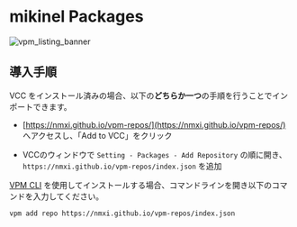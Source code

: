 # mikinel Packages

![vpm_listing_banner](https://github.com/nmxi/vpm-repos/assets/15684519/ac1091d9-7896-4f71-af08-22407c47b2aa)

## 導入手順

VCC をインストール済みの場合、以下の**どちらか一つ**の手順を行うことでインポートできます。

- [https://nmxi.github.io/vpm-repos/](https://nmxi.github.io/vpm-repos/) へアクセスし、「Add to VCC」をクリック

- VCCのウィンドウで `Setting - Packages - Add Repository` の順に開き、 `https://nmxi.github.io/vpm-repos/index.json` を追加

[VPM CLI](https://vcc.docs.vrchat.com/vpm/cli/) を使用してインストールする場合、コマンドラインを開き以下のコマンドを入力してください。

```
vpm add repo https://nmxi.github.io/vpm-repos/index.json
```
